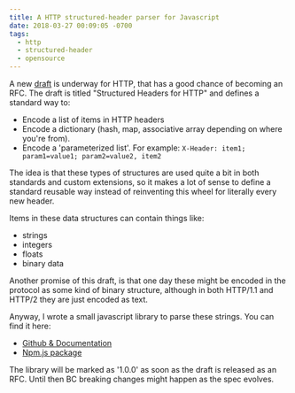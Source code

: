 ```yaml
---
title: A HTTP structured-header parser for Javascript
date: 2018-03-27 00:09:05 -0700
tags:
  - http
  - structured-header
  - opensource
---
```


A new [draft][1] is underway for HTTP, that has a good chance of becoming an
RFC. The draft is titled "Structured Headers for HTTP" and defines a standard
way to:

* Encode a list of items in HTTP headers
* Encode a dictionary (hash, map, associative array depending on where you're
  from).
* Encode a 'parameterized list'. For example: `X-Header: item1; param1=value1; param2=value2, item2`

The idea is that these types of structures are used quite a bit in both
standards and custom extensions, so it makes a lot of sense to define a
standard reusable way instead of reinventing this wheel for literally
every new header.

Items in these data structures can contain things like:

* strings
* integers
* floats
* binary data

Another promise of this draft, is that one day these might be encoded in the
protocol as some kind of binary structure, although in both HTTP/1.1 and
HTTP/2 they are just encoded as text.

Anyway, I wrote a small javascript library to parse these strings. You can
find it here:

* [Github & Documentation][2]
* [Npm.js package][3]

The library will be marked as '1.0.0' as soon as the draft is released as an
RFC. Until then BC breaking changes might happen as the spec evolves.

[1]: https://tools.ietf.org/html/draft-ietf-httpbis-header-structure
[2]: https://travis-ci.org/evert/structured-header
[3]: https://www.npmjs.com/package/structured-header
